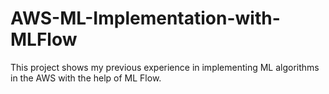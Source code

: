 # AWS-ML-Implementation-with-MLFlow
This project shows my previous experience in implementing ML algorithms in the AWS with the help of ML Flow.

